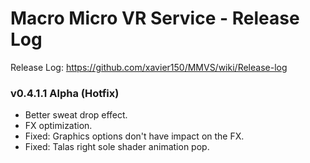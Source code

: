 # Macro Micro VR Service - Release Log
Release Log: https://github.com/xavier150/MMVS/wiki/Release-log

###  v0.4.1.1 Alpha (Hotfix)

- Better sweat drop effect.
- FX optimization.
- Fixed: Graphics options don't have impact on the FX.
- Fixed: Talas right sole shader animation pop.
